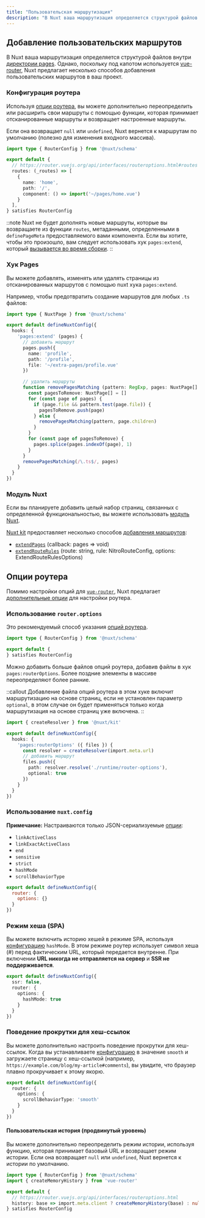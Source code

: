 ```yaml
---
title: "Пользовательская маршрутизация"
description: "В Nuxt ваша маршрутизация определяется структурой файлов внутри директории pages. Однако, поскольку под капотом используется vue-router, Nuxt предлагает несколько способов добавления пользовательских маршрутов в ваш проект."
---
```


## Добавление пользовательских маршрутов

В Nuxt ваша маршрутизация определяется структурой файлов внутри [директории pages](/docs/guide/directory-structure/pages). Однако, поскольку под капотом используется [vue-router](https://router.vuejs.org), Nuxt предлагает несколько способов добавления пользовательских маршрутов в ваш проект.

### Конфигурация роутера

Используя [опции роутера](/docs/guide/recipes/custom-routing#router-options), вы можете дополнительно переопределить или расширить свои маршруты с помощью функции, которая принимает отсканированные маршруты и возвращает настроенные маршруты.

Если она возвращает `null` или `undefined`, Nuxt вернется к маршрутам по умолчанию (полезно для изменения входного массива).

```ts [router.options.ts]
import type { RouterConfig } from '@nuxt/schema'

export default {
  // https://router.vuejs.org/api/interfaces/routeroptions.html#routes
  routes: (_routes) => [
    {
      name: 'home',
      path: '/',
      component: () => import('~/pages/home.vue')
    }
  ],
} satisfies RouterConfig
```

::note
Nuxt не будет дополнять новые маршруты, которые вы возвращаете из функции `routes`, метаданными, определенными в `definePageMeta` предоставляемого вами компонента. Если вы хотите, чтобы это произошло, вам следует использовать хук `pages:extend`, который [вызывается во время сборки](/docs/api/advanced/hooks#nuxt-hooks-build-time).
::

### Хук Pages

Вы можете добавлять, изменять или удалять страницы из отсканированных маршрутов с помощью nuxt хука `pages:extend`.

Например, чтобы предотвратить создание маршрутов для любых `.ts` файлов:

```ts [nuxt.config.ts]
import type { NuxtPage } from '@nuxt/schema'

export default defineNuxtConfig({
  hooks: {
    'pages:extend' (pages) {
      // добавить маршрут
      pages.push({
        name: 'profile',
        path: '/profile',
        file: '~/extra-pages/profile.vue'
      })

      // удалить маршруты
      function removePagesMatching (pattern: RegExp, pages: NuxtPage[] = []) {
        const pagesToRemove: NuxtPage[] = []
        for (const page of pages) {
          if (page.file && pattern.test(page.file)) {
            pagesToRemove.push(page)
          } else {
            removePagesMatching(pattern, page.children)
          }
        }
        for (const page of pagesToRemove) {
          pages.splice(pages.indexOf(page), 1)
        }
      }
      removePagesMatching(/\.ts$/, pages)
    }
  }
})
```

### Модуль Nuxt

Если вы планируете добавить целый набор страниц, связанных с определенной функциональностью, вы можете использовать [модуль Nuxt](/modules).

[Nuxt kit](/docs/guide/going-further/kit) предоставляет несколько способов [добавления маршрутов](/docs/api/kit/pages):
- [`extendPages`](/docs/api/kit/pages#extendpages) (callback: pages => void)
- [`extendRouteRules`](/docs/api/kit/pages#extendrouterules) (route: string, rule: NitroRouteConfig, options: ExtendRouteRulesOptions)

## Опции роутера

Помимо настройки опций для [`vue-router`](https://router.vuejs.org/api/interfaces/routeroptions.html), Nuxt предлагает [дополнительные опции](/docs/api/nuxt-config#router) для настройки роутера.

### Использование `router.options`

Это рекомендуемый способ указания [опций роутера](/docs/api/nuxt-config#router).

```ts [router.options.ts]
import type { RouterConfig } from '@nuxt/schema'

export default {
} satisfies RouterConfig
```

Можно добавить больше файлов опций роутера, добавив файлы в хук `pages:routerOptions`. Более поздние элементы в массиве переопределяют более ранние.

::callout
Добавление файла опций роутера в этом хуке включит маршрутизацию на основе страниц, если не установлен параметр `optional`, в этом случае он будет применяться только когда маршрутизация на основе страниц уже включена.
::

```ts [nuxt.config.ts]
import { createResolver } from '@nuxt/kit'

export default defineNuxtConfig({
  hooks: {
    'pages:routerOptions' ({ files }) {
      const resolver = createResolver(import.meta.url)
      // добавить маршрут
      files.push({
        path: resolver.resolve('./runtime/router-options'),
        optional: true
      })
    }
  }
})
```

### Использование `nuxt.config`

**Примечание:** Настраиваются только JSON-сериализуемые [опции](/docs/api/nuxt-config#router):

- `linkActiveClass`
- `linkExactActiveClass`
- `end`
- `sensitive`
- `strict`
- `hashMode`
- `scrollBehaviorType`

```js [nuxt.config]
export default defineNuxtConfig({
  router: {
    options: {}
  }
})
```

### Режим хеша (SPA)

Вы можете включить историю хешей в режиме SPA, используя [конфигурацию](/docs/api/nuxt-config#router) `hashMode`. В этом режиме роутер использует символ хеша (#) перед фактическим URL, который передается внутренне. При включении **URL никогда не отправляется на сервер** и **SSR не поддерживается**.

```ts [nuxt.config.ts]
export default defineNuxtConfig({
  ssr: false,
  router: {
    options: {
      hashMode: true
    }
  }
})
```

### Поведение прокрутки для хеш-ссылок

Вы можете дополнительно настроить поведение прокрутки для хеш-ссылок. Когда вы устанавливаете [конфигурацию](/docs/api/nuxt-config#router) в значение `smooth` и загружаете страницу с хеш-ссылкой (например, `https://example.com/blog/my-article#comments`), вы увидите, что браузер плавно прокручивает к этому якорю.

```ts [nuxt.config.ts]
export default defineNuxtConfig({
  router: {
    options: {
      scrollBehaviorType: 'smooth'
    }
  }
})
```

#### Пользовательская история (продвинутый уровень)

Вы можете дополнительно переопределить режим истории, используя функцию, которая принимает базовый URL и возвращает режим истории. Если она возвращает `null` или `undefined`, Nuxt вернется к истории по умолчанию.

```ts [router.options.ts]
import type { RouterConfig } from '@nuxt/schema'
import { createMemoryHistory } from 'vue-router'

export default {
  // https://router.vuejs.org/api/interfaces/routeroptions.html
  history: base => import.meta.client ? createMemoryHistory(base) : null /* по умолчанию */
} satisfies RouterConfig
```